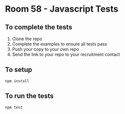 # Room 58 - Javascript Tests

## To complete the tests
1. Clone the repo
2. Complete the examples to ensure all tests pass
3. Push your copy to your own repo
4. Send the link to your repo to your recruitment contact

## To setup
```
npm install
```

## To run the tests
```
npm test
```
